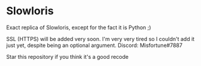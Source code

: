 # Slowloris
Exact replica of Slowloris, except for the fact it is Python ;)

SSL (HTTPS) will be added very soon. I'm very very tired so I couldn't add it just yet, despite being an optional argument.
Discord: Misfortune#7887

Star this repository if you think it's a good recode
